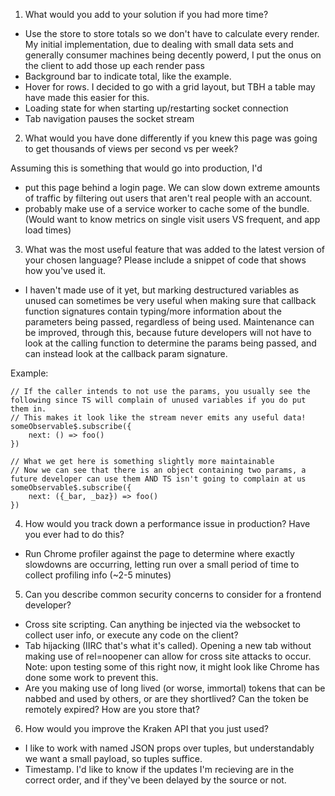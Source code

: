 1. What would you add to your solution if you had more time? 

- Use the store to store totals so we don't have to calculate every render. My initial implementation, due to dealing with small data sets and 
generally consumer machines being decently powerd, I put the onus on the client to add those up each render pass
- Background bar to indicate total, like the example. 
- Hover for rows. I decided to go with a grid layout, but TBH a table may have made this easier for this.
- Loading state for when starting up/restarting socket connection
- Tab navigation pauses the socket stream

2. What would you have done differently if you knew this page was going to get thousands of views per second vs per week? 

Assuming this is something that would go into production, I'd 
- put this page behind a login page. We can slow down extreme amounts of traffic by filtering out users that aren't real people with an account.
- probably make use of a service worker to cache some of the bundle. (Would want to know metrics on single visit users VS frequent, and app load times)

3. What was the most useful feature that was added to the latest version of your chosen language? Please include a snippet of code that shows how you've used it. 

- I haven't made use of it yet, but marking destructured variables as unused can sometimes be very useful when making sure that callback function signatures 
contain typing/more information about the parameters being passed, regardless of being used. Maintenance can be improved, through this, because future developers
will not have to look at the calling function to determine the params being passed, and can instead look at the callback param signature. 

Example:
```
// If the caller intends to not use the params, you usually see the following since TS will complain of unused variables if you do put them in.
// This makes it look like the stream never emits any useful data!
someObservable$.subscribe({
    next: () => foo()
})

// What we get here is something slightly more maintainable
// Now we can see that there is an object containing two params, a future developer can use them AND TS isn't going to complain at us
someObservable$.subscribe({
    next: ({_bar, _baz}) => foo()
})
```

4. How would you track down a performance issue in production? Have you ever had to do this?

- Run Chrome profiler against the page to determine where exactly slowdowns are occurring, letting run over a small period of time to collect profiling info (~2-5 minutes)

5. Can you describe common security concerns to consider for a frontend developer?

- Cross site scripting. Can anything be injected via the websocket to collect user info, or execute any code on the client?
- Tab hijacking (IIRC that's what it's called). Opening a new tab without making use of rel=noopener can allow for cross site attacks to occur.
Note: upon testing some of this right now, it might look like Chrome has done some work to prevent this.
- Are you making use of long lived (or worse, immortal) tokens that can be nabbed and used by others, or are they shortlived? Can the token be remotely expired? How are you store that?

6. How would you improve the Kraken API that you just used? 

- I like to work with named JSON props over tuples, but understandably we want a small payload, so tuples suffice.
- Timestamp. I'd like to know if the updates I'm recieving are in the correct order, and if they've been delayed by the source or not.
